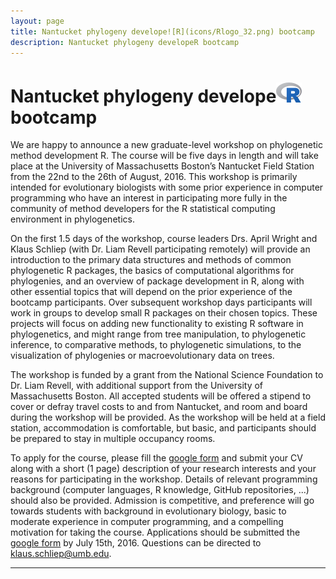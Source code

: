 ```yaml
---
layout: page
title: Nantucket phylogeny develope![R](icons/Rlogo_32.png) bootcamp
description: Nantucket phylogeny developeR bootcamp
---
```

# Nantucket phylogeny develope![R](icons/Rlogo_32.png) bootcamp
We are happy to announce a new graduate-level workshop on phylogenetic method development R. The course will be five days in length and will take place at the University of Massachusetts Boston’s Nantucket Field Station from the 22nd to the 26th of August, 2016. This workshop is primarily intended for evolutionary biologists with some prior experience in computer programming who have an interest in participating more fully in the community of method developers for the R statistical computing environment in phylogenetics.
 
On the first 1.5 days of the workshop, course leaders Drs. April Wright and Klaus Schliep (with Dr. Liam Revell participating remotely) will provide an introduction to the primary data structures and methods of common phylogenetic R packages, the basics of computational algorithms for phylogenies, and an overview of package development in R, along with other essential topics that will depend on the prior experience of the bootcamp participants. Over subsequent workshop days participants will work in groups to develop small R packages on their chosen topics. These projects will focus on adding new functionality to existing R software in phylogenetics, and might range from tree manipulation, to phylogenetic inference, to comparative methods, to phylogenetic simulations, to the visualization of phylogenies or macroevolutionary data on trees. 

The workshop is funded by a grant from the National Science Foundation to Dr. Liam Revell, with additional support from the University of Massachusetts Boston. All accepted students will be offered a stipend to cover or defray travel costs to and from Nantucket, and room and board during the workshop will be provided. As the workshop will be held at a field station, accommodation is comfortable, but basic, and participants should be prepared to stay in multiple occupancy rooms. 

To apply for the course, please fill the [google form](http://goo.gl/forms/4m5ILAGfzRihe9jS2) and submit your CV along with a short (1 page) description of your research interests and your reasons for participating in the workshop. Details of relevant programming background (computer languages, R knowledge, GitHub repositories, ...) should also be provided. Admission is competitive, and preference will go towards students with background in evolutionary biology, basic to moderate experience in computer programming, and a compelling motivation for taking the course. Applications should be submitted the [google form](http://goo.gl/forms/4m5ILAGfzRihe9jS2) by July 15th, 2016. Questions can be directed to klaus.schliep@umb.edu.

---






